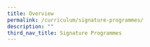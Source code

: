 ```yaml
---
title: Overview
permalink: /curriculum/signature-programmes/
description: ""
third_nav_title: Signature Programmes
---
```

